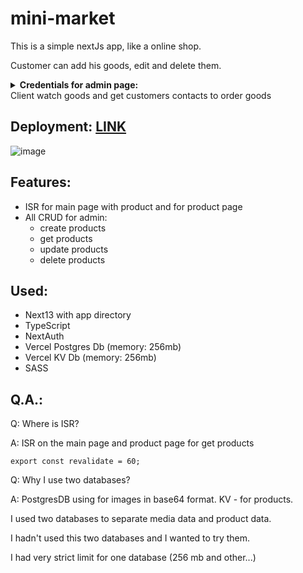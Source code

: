 # mini-market

This is a simple nextJs app, like a online shop.

Customer can add his goods, edit and delete them.
<strong>
<details>
 <summary> Credentials for admin page:</summary>
  Login: admin
 
  Password: root
</details>
</strong>
Client watch goods and get customers contacts to order goods

## Deployment: [LINK](https://slmax-react-testovoe-zadanie-dfikoy3r6-andrewmotevich.vercel.app/)

![image](https://github.com/AndrewMotevich/mini-market/assets/101500007/ac9244d7-b18a-41a6-8b17-c39eddeee8d4)


## Features:
- ISR for main page with product and for product page
- All CRUD for admin:
  - create products
  - get products
  - update products
  - delete products

## Used:
- Next13 with app directory
- TypeScript
- NextAuth
- Vercel Postgres Db (memory: 256mb)
- Vercel KV Db (memory: 256mb)
- SASS

## Q.A.:

 Q: Where is ISR?

 A: ISR on the main page and product page for get products
```
export const revalidate = 60;
```

 Q: Why I use two databases?

 A: PostgresDB using for images in base64 format. KV - for products.
 
 I used two databases to separate media data and product data.

 I hadn't used this two databases and I wanted to try them.

 I had very strict limit for one database (256 mb and other...)
